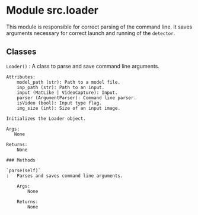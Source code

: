 Module src.loader
=================
This module is responsible for correct parsing of the command line. It saves arguments necessary for correct launch and running of the `detector`.

Classes
-------

`Loader()`
:   A class to parse and save command line arguments.
    
    Attributes:
        model_path (str): Path to a model file.
        inp_path (str): Path to an input.
        input (MatLike | VideoCapture): Input.
        parser (ArgumentParser): Command line parser.
        isVideo (bool): Input type flag.
        img_size (int): Size of an input image.
    
    Initializes the Loader object.
    
    Args:
       None
    
    Returns:
        None

    ### Methods

    `parse(self)`
    :   Parses and saves command line arguments.
        
        Args:
            None
        
        Returns:
            None